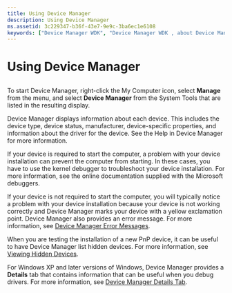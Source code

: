 ```yaml
---
title: Using Device Manager
description: Using Device Manager
ms.assetid: 3c229347-b36f-43e7-9e9c-3ba6ec1e6108
keywords: ["Device Manager WDK", "Device Manager WDK , about Device Manager"]
---
```


# Using Device Manager


## <a href="" id="ddk-using-device-manager-dg"></a>


To start Device Manager, right-click the My Computer icon, select **Manage** from the menu, and select **Device Manager** from the System Tools that are listed in the resulting display.

Device Manager displays information about each device. This includes the device type, device status, manufacturer, device-specific properties, and information about the driver for the device. See the Help in Device Manager for more information.

If your device is required to start the computer, a problem with your device installation can prevent the computer from starting. In these cases, you have to use the kernel debugger to troubleshoot your device installation. For more information, see the online documentation supplied with the Microsoft debuggers.

If your device is not required to start the computer, you will typically notice a problem with your device installation because your device is not working correctly and Device Manager marks your device with a yellow exclamation point. Device Manager also provides an error message. For more information, see [Device Manager Error Messages](device-manager-error-messages.md).

When you are testing the installation of a new PnP device, it can be useful to have Device Manager list hidden devices. For more information, see [Viewing Hidden Devices](viewing-hidden-devices.md).

For Windows XP and later versions of Windows, Device Manager provides a **Details** tab that contains information that can be useful when you debug drivers. For more information, see [Device Manager Details Tab](device-manager-details-tab.md).

 

 





